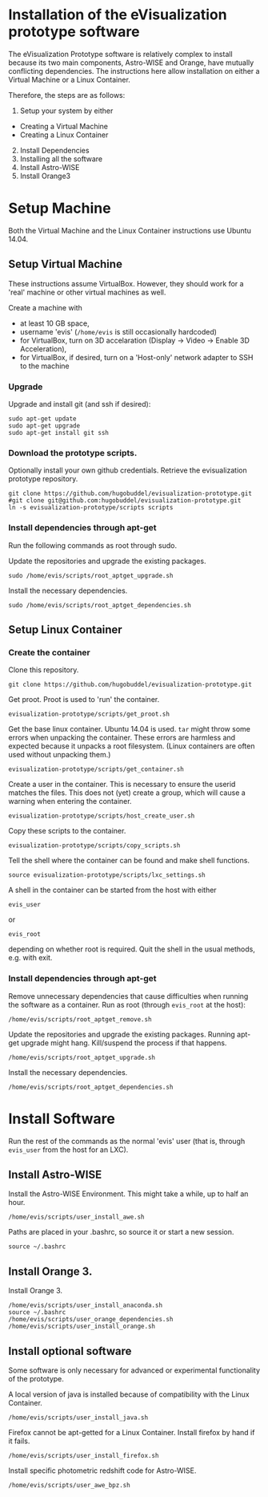 # Installation of the eVisualization prototype software

The eVisualization Prototype software is relatively complex to install because its two main components, Astro-WISE and Orange, have mutually conflicting dependencies. The instructions here allow installation on either a Virtual Machine or a Linux Container.

Therefore, the steps are as follows:

1. Setup your system by either
  - Creating a Virtual Machine
  - Creating a Linux Container
2. Install Dependencies
3. Installing all the software
  1. Install Astro-WISE
  2. Install Orange3

# Setup Machine

Both the Virtual Machine and the Linux Container instructions use Ubuntu 14.04.

## Setup Virtual Machine

These instructions assume VirtualBox. However, they should work for a 'real' machine or other virtual machines as well.

Create a machine with
- at least 10 GB space,
- username 'evis' (`/home/evis` is still occasionally hardcoded)
- for VirtualBox, turn on 3D accelaration (Display -> Video -> Enable 3D Acceleration),
- for VirtualBox, if desired, turn on a 'Host-only' network adapter to SSH to the machine

### Upgrade

Upgrade and install git (and ssh if desired):
```
sudo apt-get update
sudo apt-get upgrade
sudo apt-get install git ssh
```

### Download the prototype scripts.

Optionally install your own github credentials. Retrieve the evisualization prototype repository.
```
git clone https://github.com/hugobuddel/evisualization-prototype.git
#git clone git@github.com:hugobuddel/evisualization-prototype.git
ln -s evisualization-prototype/scripts scripts
```


### Install dependencies through apt-get

Run the following commands as root through sudo.

Update the repositories and upgrade the existing packages.
```
sudo /home/evis/scripts/root_aptget_upgrade.sh
```

Install the necessary dependencies.
```
sudo /home/evis/scripts/root_aptget_dependencies.sh
```

## Setup Linux Container

### Create the container

Clone this repository.
```
git clone https://github.com/hugobuddel/evisualization-prototype.git
```

Get proot. Proot is used to 'run' the container.
```
evisualization-prototype/scripts/get_proot.sh 
```

Get the base linux container. Ubuntu 14.04 is used. `tar` might throw some errors when unpacking the container. These errors are harmless and expected because it unpacks a root filesystem. (Linux containers are often used without unpacking them.)
```
evisualization-prototype/scripts/get_container.sh
```

Create a user in the container. This is necessary to ensure the userid matches the files. This does not (yet) create a group, which will cause a warning when entering the container.
```
evisualization-prototype/scripts/host_create_user.sh
```

Copy these scripts to the container.
```
evisualization-prototype/scripts/copy_scripts.sh
```

Tell the shell where the container can be found and make shell functions.
```
source evisualization-prototype/scripts/lxc_settings.sh
```

A shell in the container can be started from the host with either
```
evis_user
```
or
```
evis_root
```
depending on whether root is required. Quit the shell in the usual methods, e.g. with exit.

### Install dependencies through apt-get

Remove unnecessary dependencies that cause difficulties when running the software as a container. Run as root (through `evis_root` at the host):
```
/home/evis/scripts/root_aptget_remove.sh
```

Update the repositories and upgrade the existing packages. Running apt-get upgrade might hang. Kill/suspend the process if that happens.
```
/home/evis/scripts/root_aptget_upgrade.sh
```

Install the necessary dependencies.
```
/home/evis/scripts/root_aptget_dependencies.sh
```

# Install Software

Run the rest of the commands as the normal 'evis' user (that is, through `evis_user` from the host for an LXC).

## Install Astro-WISE

Install the Astro-WISE Environment. This might take a while, up to half an hour.
```
/home/evis/scripts/user_install_awe.sh
```
Paths are placed in your .bashrc, so source it or start a new session.
```
source ~/.bashrc
```

## Install Orange 3.

Install Orange 3.
```
/home/evis/scripts/user_install_anaconda.sh
source ~/.bashrc
/home/evis/scripts/user_orange_dependencies.sh
/home/evis/scripts/user_install_orange.sh
```

## Install optional software

Some software is only necessary for advanced or experimental functionality of the prototype.

A local version of java is installed because of compatibility with the Linux Container.
```
/home/evis/scripts/user_install_java.sh
```

Firefox cannot be apt-getted for a Linux Container. Install firefox by hand if it fails.
```
/home/evis/scripts/user_install_firefox.sh 
```

Install specific photometric redshift code for Astro-WISE.
```
/home/evis/scripts/user_awe_bpz.sh
```
